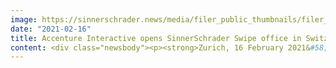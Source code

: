 ```yaml
---
image: https://sinnerschrader.news/media/filer_public_thumbnails/filer_public/4e/08/4e081bf9-a2a6-4a67-bb79-71f9e2653c28/480px_wimroelfs.png__480x288_q85_crop_subsampling-2_upscale.png
date: "2021-02-16"
title: Accenture Interactive opens SinnerSchrader Swipe office in Switzerland
content: <div class="newsbody"><p><strong>Zurich, 16 February 2021&#58;</strong> As part of Accenture Interactive, Swipe, the mobile studio of SinnerSchrader, is opening another office in Zurich, alongside Berlin and Hamburg. The studio focuses on the design and implementation of mobile experiences. </p><p>"We also see a strong need for digital products as well as ecosystems in Switzerland, and the location expansion is part of SinnerSchrader's overall growth strategy. Swipe has been continuously growing for years and I am excited about the new opportunities through an expanded digital offering in Switzerland under the partnership umbrella of Accenture Interactive," says Sven Schmiede, Co-Founder of Swipe and Managing Director SinnerSchrader.</p><p>Lorenz Vierecke, Studio Lead Swipe, adds&#58; "Our way of working has fundamentally evolved in the pandemic, and we also accompany clients very closely across countries from Berlin and Hamburg in the implementation of digital product strategies. However, in order to sustainably place transformational products in a market like Switzerland, you also need a deep understanding of the market, which is hard to build from a distance."</p><p>With Wim Roelfs, Swipe Zurich has been able to win another highly experienced creative in the areas of digital, communication and brand. Roelfs was most recently Digital Creative Director at MetaDesign AG and previously worked at Publicis, Jung von Matt LIMMAT AG and Futurecom Interactive AG. He is a member of ADC Switzerland and has won numerous national and international awards.</p><p>Swipe recently worked in the DACH region on various digital solutions to combat Covid-19. In addition to the Stop Corona app in Austria, the first contract tracing app in Europe, various other digital solutions to combat the pandemic are being developed nationally and at the country level. </p><p><strong>About SinnerSchrader</strong><br/>SinnerSchrader is one of Europe's leading digital agencies focusing on the design and development of digital products and services. Around 600 employees work on digital transformation for Audi, comdirect bank, Telefónica and VW. SinnerSchrader was founded in 1996 and has offices in Hamburg, Berlin, Frankfurt am Main, Munich, Prague and Zurich. SinnerSchrader has been part of Accenture Interactive since April 2017. For more information, visit <a href="https://sinnerschrader.com/" target="_blank">sinnerschrader.com</a>. </p><p><a class="news-backlink" href="/en/"><svg class="svg-ico svg-ico--arrow-left"><use xlink&#58;href="#arrow-down"></use></svg>Back to the overview</a></p></div>
---
```


